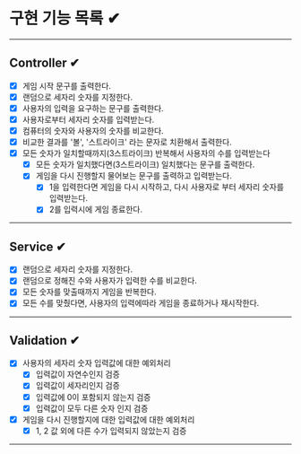 # 구현 기능 목록 ✔

---

## Controller ✔

- [x] 게임 시작 문구를 출력한다.
- [x] 랜덤으로 세자리 숫자를 지정한다.
- [x] 사용자의 입력을 요구하는 문구를 출력한다.
- [x] 사용자로부터 세자리 숫자를 입력받는다.
- [x] 컴퓨터의 숫자와 사용자의 숫자를 비교한다.
- [x] 비교한 결과를 '볼', '스트라이크' 라는 문자로 치환해서 출력한다.
- [x] 모든 숫자가 일치할때까지(3스트라이크) 반복해서 사용자의 수를 입력받는다
    - [x] 모든 숫자가 일치했다면(3스트라이크) 일치했다는 문구를 출력한다.
    - [x] 게임을 다시 진행할지 물어보는 문구를 출력하고 입력받는다.
        - [x] 1을 입력한다면 게임을 다시 시작하고, 다시 사용자로 부터 세자리 숫자를 입력받는다.
        - [x] 2를 입력시에 게임 종료한다.

---

## Service ✔

- [x] 랜덤으로 세자리 숫자를 지정한다.
- [x] 랜덤으로 정해진 수와 사용자가 입력한 수를 비교한다.
- [x] 모든 숫자를 맞출때까지 게임을 반복한다.
- [x] 모든 수를 맞췄다면, 사용자의 입력에따라 게임을 종료하거나 재시작한다.

---

## Validation ✔

- [x] 사용자의 세자리 숫자 입력값에 대한 예외처리
    - [x] 입력값이 자연수인지 검증
    - [x] 입력값이 세자리인지 검증
    - [x] 입력값에 0이 포함되지 않는지 검증
    - [x] 입력값이 모두 다른 숫자 인지 검증
- [x] 게임을 다시 진행할지에 대한 입력값에 대한 예외처리
    - [x] 1, 2 값 외에 다른 수가 입력되지 않았는지 검증

---